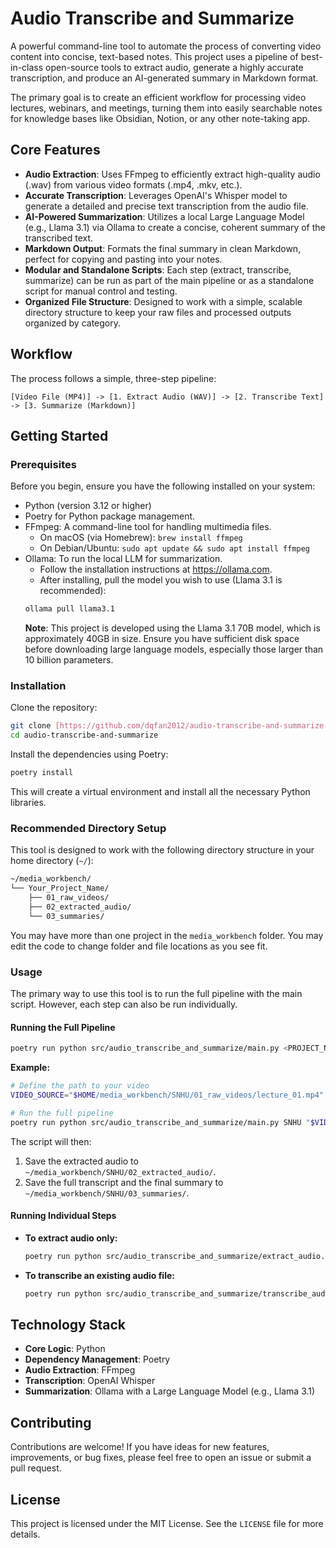 # Audio Transcribe and Summarize

A powerful command-line tool to automate the process of converting video content into concise, text-based notes. This project uses a pipeline of best-in-class open-source tools to extract audio, generate a highly accurate transcription, and produce an AI-generated summary in Markdown format.

The primary goal is to create an efficient workflow for processing video lectures, webinars, and meetings, turning them into easily searchable notes for knowledge bases like Obsidian, Notion, or any other note-taking app.

## Core Features

- **Audio Extraction**: Uses FFmpeg to efficiently extract high-quality audio (.wav) from various video formats (.mp4, .mkv, etc.).
- **Accurate Transcription**: Leverages OpenAI's Whisper model to generate a detailed and precise text transcription from the audio file.
- **AI-Powered Summarization**: Utilizes a local Large Language Model (e.g., Llama 3.1) via Ollama to create a concise, coherent summary of the transcribed text.
- **Markdown Output**: Formats the final summary in clean Markdown, perfect for copying and pasting into your notes.
- **Modular and Standalone Scripts**: Each step (extract, transcribe, summarize) can be run as part of the main pipeline or as a standalone script for manual control and testing.
- **Organized File Structure**: Designed to work with a simple, scalable directory structure to keep your raw files and processed outputs organized by category.

## Workflow

The process follows a simple, three-step pipeline:

`[Video File (MP4)] -> [1. Extract Audio (WAV)] -> [2. Transcribe Text] -> [3. Summarize (Markdown)]`

## Getting Started

### Prerequisites

Before you begin, ensure you have the following installed on your system:

- Python (version 3.12 or higher)
- Poetry for Python package management.
- FFmpeg: A command-line tool for handling multimedia files.
  - On macOS (via Homebrew): `brew install ffmpeg`
  - On Debian/Ubuntu: `sudo apt update && sudo apt install ffmpeg`
- Ollama: To run the local LLM for summarization.
  - Follow the installation instructions at https://ollama.com.
  - After installing, pull the model you wish to use (Llama 3.1 is recommended):
  ```bash
  ollama pull llama3.1
  ```
  **Note**: This project is developed using the Llama 3.1 70B model, which is approximately 40GB in size. Ensure you have sufficient disk space before downloading large language models, especially those larger than 10 billion parameters.

### Installation

Clone the repository:

```bash
git clone [https://github.com/dqfan2012/audio-transcribe-and-summarize.git](https://github.com/dqfan2012/audio-transcribe-and-summarize.git)
cd audio-transcribe-and-summarize
```

Install the dependencies using Poetry:

```bash
poetry install
```

This will create a virtual environment and install all the necessary Python libraries.

### Recommended Directory Setup

This tool is designed to work with the following directory structure in your home directory (`~/`):

```bash
~/media_workbench/
└── Your_Project_Name/
    ├── 01_raw_videos/
    ├── 02_extracted_audio/
    └── 03_summaries/
```

You may have more than one project in the `media_workbench` folder. You may edit the code to change folder and file locations as you see fit.

### Usage

The primary way to use this tool is to run the full pipeline with the main script. However, each step can also be run individually.

#### Running the Full Pipeline

```bash
poetry run python src/audio_transcribe_and_summarize/main.py <PROJECT_NAME> <PATH_TO_VIDEO>
```

**Example:**

```bash
# Define the path to your video
VIDEO_SOURCE="$HOME/media_workbench/SNHU/01_raw_videos/lecture_01.mp4"

# Run the full pipeline
poetry run python src/audio_transcribe_and_summarize/main.py SNHU "$VIDEO_SOURCE"
```

The script will then:

1. Save the extracted audio to `~/media_workbench/SNHU/02_extracted_audio/`.
2. Save the full transcript and the final summary to `~/media_workbench/SNHU/03_summaries/`.

#### Running Individual Steps

- **To extract audio only:**
  ```bash
  poetry run python src/audio_transcribe_and_summarize/extract_audio.py <PROJECT_NAME> <PATH_TO_VIDEO>
  ```
- **To transcribe an existing audio file:**
  ```bash
  poetry run python src/audio_transcribe_and_summarize/transcribe_audio.py <PROJECT_NAME> <PATH_TO_AUDIO_FILE>
  ```

## Technology Stack

- **Core Logic**: Python
- **Dependency Management**: Poetry
- **Audio Extraction**: FFmpeg
- **Transcription**: OpenAI Whisper
- **Summarization**: Ollama with a Large Language Model (e.g., Llama 3.1)

## Contributing

Contributions are welcome! If you have ideas for new features, improvements, or bug fixes, please feel free to open an issue or submit a pull request.

## License

This project is licensed under the MIT License. See the `LICENSE` file for more details.
